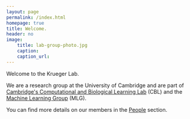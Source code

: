 ```yaml
---
layout: page
permalink: /index.html
homepage: true
title: Welcome.
header: no
image:
    title: lab-group-photo.jpg
    caption:  
    caption_url: 
---
```

Welcome to the Krueger Lab. 

We are a research group at the University of Cambridge and are part of [Cambridge's Computational and Biological Learning Lab](https://www.cbl-cambridge.org/people/) (CBL) and the [Machine Learning Group](https://www.cbl-cambridge.org/people/) (MLG).

You can find more details on our members in the [People](https://kruegerlab.github.io/people/) section.


